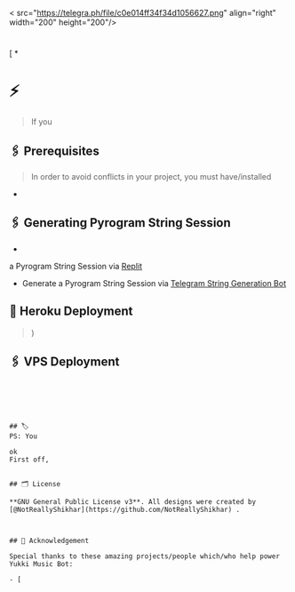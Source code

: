 < src="https://telegra.ph/file/c0e014ff34f34d1056627.png" align="right" width="200" height="200"/>

# 
[
* 


# ⚡️ 
> If you 

## 🖇 Prerequisites

> In order to avoid conflicts in your project, you must have/installed

- []()


## 🖇 Generating Pyrogram String Session

- 
a Pyrogram String Session via [Replit](https://replit.com/@NotReallyShikhar/Yukki-Music-String-Gen)

- Generate a Pyrogram String Session via [Telegram String Generation Bot](https://t.me/YukkiStringBot)


## 🚀 Heroku Deployment


> )


## 🖇 VPS Deployment

> 

```console





## 🏷  
PS: You 

ok
First off, 


## 🗂 License

**GNU General Public License v3**. All designs were created by [@NotReallyShikhar](https://github.com/NotReallyShikhar) .



## 📑 Acknowledgement

Special thanks to these amazing projects/people which/who help power Yukki Music Bot:

- [
